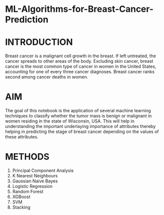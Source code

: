 # ML-Algorithms-for-Breast-Cancer-Prediction
# INTRODUCTION  
Breast cancer is a malignant cell growth in the breast. If left untreated, the cancer spreads to other areas of the body. Excluding skin cancer, breast cancer is the most common type of cancer in women in the United States, accounting for one of every three cancer diagnoses. Breast cancer ranks second among cancer deaths in women.  
  
# AIM   
The goal of this notebook is the application of several machine learning techniques to classify whether the tumor mass is benign or malignant in women residing in the state of Wisconsin, USA. This will help in understanding the important underlaying importance of attributes thereby helping in predicting the stage of breast cancer depending on the values of these attributes.   
   
# METHODS   
1. Principal Component Analysis   
2. K Nearest Neighbours   
3. Gaussian Naive Bayes    
4. Logistic Regression   
5. Random Forest   
6. XGBoost    
7. SVM    
8. Stacking

